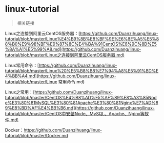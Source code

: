 # linux-tutorial
> 相关链接

Linux之连接到阿里云CentOS服务器：[https://github.com/Duanzihuang/linux-tutorial/blob/master/Linux%E4%B9%8B%E8%BF%9E%E6%8E%A5%E5%88%B0%E9%98%BF%E9%87%8C%E4%BA%91CentOS%E6%9C%8D%E5%8A%A1%E5%99%A8.md](https://github.com/Duanzihuang/linux-tutorial/blob/master/Linux之连接到阿里云CentOS服务器.md)

Linux常用命令：[https://github.com/Duanzihuang/linux-tutorial/blob/master/Linux%20%E5%B8%B8%E7%94%A8%E5%91%BD%E4%BB%A4.md](https://github.com/Duanzihuang/linux-tutorial/blob/master/Linux 常用命令.md)

Linux之常用：[https://github.com/Duanzihuang/linux-tutorial/blob/master/CentOS%E4%B8%AD%E5%AE%89%E8%A3%85Node%E3%80%81MySQL%E3%80%81Apache%E3%80%81Nginx%E7%AD%89%E8%BD%AF%E4%BB%B6.md](https://github.com/Duanzihuang/linux-tutorial/blob/master/CentOS中安装Node、MySQL、Apache、Nginx等软件.md)

Docker：https://github.com/Duanzihuang/linux-tutorial/blob/master/Docker.md

